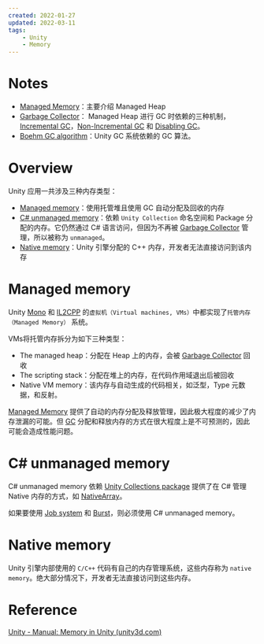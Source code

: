 ```yaml
---
created: 2022-01-27
updated: 2022-03-11
tags:
    - Unity
    - Memory
---
```


# Notes

- [Managed Memory](Memory/Managed%20Memory.md)：主要介绍 Managed Heap
- [Garbage Collector](Memory/Garbage%20Collector.md)： Managed Heap 进行 GC 时依赖的三种机制，[Incremental GC](Memory/Garbage%20Collector.md#Incremental%20GC)，[Non-Incremental GC](Memory/Garbage%20Collector.md#Non-Incremental%20GC) 和 [Disabling GC](Memory/Garbage%20Collector.md#Disabling%20GC)。
- [Boehm GC algorithm](Memory/Boehm%20GC%20algorithm.md)：Unity GC 系统依赖的 GC 算法。

# Overview

Unity 应用一共涉及三种内存类型：
- [Managed memory](#Managed%20memory)：使用托管堆且使用 GC 自动分配及回收的内存
- [C# unmanaged memory](#C%20unmanaged%20memory)：依赖 `Unity Collection` 命名空间和 Package 分配的内存。它仍然通过 C# 语言访问，但因为不再被 [Garbage Collector](Memory/Garbage%20Collector.md) 管理，所以被称为 `unmanaged`。
- [Native memory](#Native%20memory)：Unity 引擎分配的 C++ 内存，开发者无法直接访问到该内存


# Managed memory

Unity [Mono](Scripting%20Architecture/Scripting%20backends/Mono.md) 和 [IL2CPP](Scripting%20Architecture/Scripting%20backends/IL2CPP.md) 的`虚拟机（Virtual machines, VMs）`中都实现了`托管内存（Managed Memory）` 系统。

VMs将托管内存拆分为如下三种类型：
- The managed heap：分配在 Heap 上的内存，会被 [Garbage Collector](Memory/Garbage%20Collector.md) 回收
- The scripting stack：分配在堆上的内存，在代码作用域退出后被回收
- Native VM memory：该内存与自动生成的代码相关，如泛型，Type 元数据，和反射。


[Managed Memory](Memory/Managed%20Memory.md) 提供了自动的内存分配及释放管理，因此极大程度的减少了内存泄漏的可能。但 [GC](Memory/Garbage%20Collector.md) 分配和释放内存的方式在很大程度上是不可预测的，因此可能会造成性能问题。


# C# unmanaged memory

C# unmanaged memory 依赖 [Unity Collections package](https://docs.unity3d.com/Packages/com.unity.collections@latest/) 提供了在 C# 管理 Native 内存的方式，如 [NativeArray](https://docs.unity3d.com/2020.3/Documentation/ScriptReference/Unity.Collections.NativeArray_1.html)。

如果要使用 [Job system](https://docs.unity3d.com/2020.3/Documentation/Manual/JobSystem.html) 和 [Burst](http://docs.unity3d.com/Packages/com.unity.burst@latest)，则必须使用 C# unmanaged memory。

# Native memory

Unity 引擎内部使用的 `C/C++` 代码有自己的内存管理系统，这些内存称为 `native memory`。绝大部分情况下，开发者无法直接访问到这些内存。



# Reference

[Unity - Manual: Memory in Unity (unity3d.com)](https://docs.unity3d.com/2020.3/Documentation/Manual/performance-memory-overview.html)